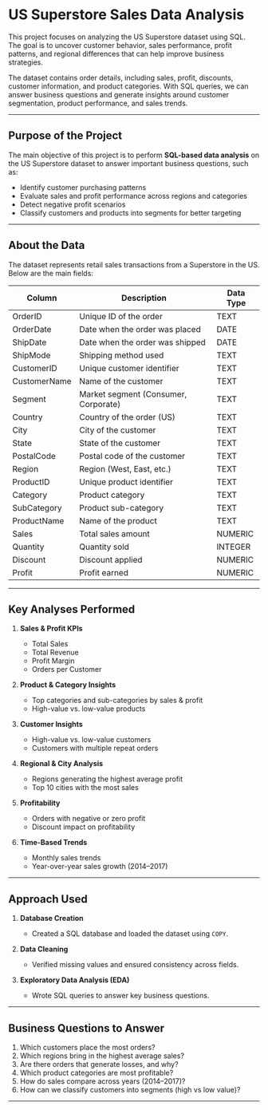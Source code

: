 # US Superstore Sales Data Analysis



This project focuses on analyzing the US Superstore dataset using SQL.  
The goal is to uncover customer behavior, sales performance, profit patterns, and regional differences that can help improve business strategies.

The dataset contains order details, including sales, profit, discounts, customer information, and product categories. With SQL queries, we can answer business questions and generate insights around customer segmentation, product performance, and sales trends.

---

## Purpose of the Project

The main objective of this project is to perform **SQL-based data analysis** on the US Superstore dataset to answer important business questions, such as:

- Identify customer purchasing patterns  
- Evaluate sales and profit performance across regions and categories  
- Detect negative profit scenarios  
- Classify customers and products into segments for better targeting 

---

## About the Data

The dataset represents retail sales transactions from a Superstore in the US. Below are the main fields:

| Column       | Description                          | Data Type    |
|--------------|--------------------------------------|--------------|
| OrderID      | Unique ID of the order               | TEXT         |
| OrderDate    | Date when the order was placed       | DATE         |
| ShipDate     | Date when the order was shipped      | DATE         |
| ShipMode     | Shipping method used                 | TEXT         |
| CustomerID   | Unique customer identifier           | TEXT         |
| CustomerName | Name of the customer                 | TEXT         |
| Segment      | Market segment (Consumer, Corporate) | TEXT         |
| Country      | Country of the order (US)            | TEXT         |
| City         | City of the customer                 | TEXT         |
| State        | State of the customer                | TEXT         |
| PostalCode   | Postal code of the customer          | TEXT         |
| Region       | Region (West, East, etc.)            | TEXT         |
| ProductID    | Unique product identifier            | TEXT         |
| Category     | Product category                     | TEXT         |
| SubCategory  | Product sub-category                 | TEXT         |
| ProductName  | Name of the product                  | TEXT         |
| Sales        | Total sales amount                   | NUMERIC      |
| Quantity     | Quantity sold                        | INTEGER      |
| Discount     | Discount applied                     | NUMERIC      |
| Profit       | Profit earned                        | NUMERIC      |

---

## Key Analyses Performed

1. **Sales & Profit KPIs**  
   - Total Sales  
   - Total Revenue  
   - Profit Margin  
   - Orders per Customer  

2. **Product & Category Insights**  
   - Top categories and sub-categories by sales & profit  
   - High-value vs. low-value products  

3. **Customer Insights**  
   - High-value vs. low-value customers  
   - Customers with multiple repeat orders  

4. **Regional & City Analysis**  
   - Regions generating the highest average profit  
   - Top 10 cities with the most sales  

5. **Profitability**  
   - Orders with negative or zero profit  
   - Discount impact on profitability  

6. **Time-Based Trends**  
   - Monthly sales trends  
   - Year-over-year sales growth (2014–2017)  

---

## Approach Used

1. **Database Creation**  
   - Created a SQL database and loaded the dataset using `COPY`.  

2. **Data Cleaning**  
   - Verified missing values and ensured consistency across fields.  

3. **Exploratory Data Analysis (EDA)**  
   - Wrote SQL queries to answer key business questions.  
 

---

## Business Questions to Answer

1. Which customers place the most orders?
2. Which regions bring in the highest average sales?
3. Are there orders that generate losses, and why?
4. Which product categories are most profitable?
5. How do sales compare across years (2014–2017)?
6. How can we classify customers into segments (high vs low value)? 

---


